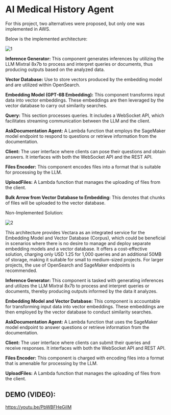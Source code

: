 # AI Medical History Agent


For this project, two alternatives were proposed, but only one was implemented in AWS.

Below is the implemented architecture:

![1](https://github.com/Sebas102507/loka_challenge/assets/52805660/30bb7f6a-ac0c-4f68-80be-c3caa3a2e79b)



**Inference Generator:** This component generates inferences by utilizing the LLM Mixtral 8x7b to process and interpret queries or documents, thus producing outputs based on the analyzed data.

**Vector Database:** Use to store vectors produced by the embedding model and are utilized within OpenSearch.

**Embedding Model (GPT-6B Embedding):** This component transforms input data into vector embeddings. These embeddings are then leveraged by the vector database to carry out similarity searches.

**Query:** This section processes queries. It includes a WebSocket API, which facilitates streaming communication between the LLM and the client.

**AskDocumentation Agent:** A Lambda function that employs the SageMaker model endpoint to respond to questions or retrieve information from the documentation.

**Client:** The user interface where clients can pose their questions and obtain answers. It interfaces with both the WebSocket API and the REST API.

**Files Encoder:** This component encodes files into a format that is suitable for processing by the LLM.

**UploadFiles:** A Lambda function that manages the uploading of files from the client.

**Bulk Arrow from Vector Database to Embedding:** This denotes that chunks of files will be uploaded to the vector database.

Non-Implemented Solution:

![2](https://github.com/Sebas102507/loka_challenge/assets/52805660/92a1d7e3-db58-489c-b777-6fc9e7b5224e)


This architecture provides Vectara as an integrated service for the Embedding Model and Vector Database (Corpus), which could be beneficial in scenarios where there is no desire to manage and deploy separate embedding models and a vector database. It offers a cost-effective solution, charging only USD 1.25 for 1,000 queries and an additional 50MB of storage, making it suitable for small to medium-sized projects. For larger projects, the use of OpenSearch and SageMaker endpoints is recommended.

**Inference Generator:** This component is tasked with generating inferences and utilizes the LLM Mixtral 8x7b to process and interpret queries or documents, thereby producing outputs informed by the data it analyzes.

**Embedding Model and Vector Database:** This component is accountable for transforming input data into vector embeddings. These embeddings are then employed by the vector database to conduct similarity searches.

**AskDocumentation Agent:** A Lambda function that uses the SageMaker model endpoint to answer questions or retrieve information from the documentation.

**Client:** The user interface where clients can submit their queries and receive responses. It interfaces with both the WebSocket API and REST API.

**Files Encoder:** This component is charged with encoding files into a format that is amenable for processing by the LLM.

**UploadFiles:** A Lambda function that manages the uploading of files from the client.


## DEMO (VIDEO):
https://youtu.be/PbWBFHeGiIM
